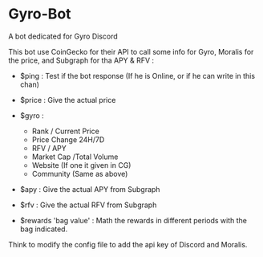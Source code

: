 # Gyro-Bot
A bot dedicated for Gyro Discord

This bot use CoinGecko for their API to call some info for Gyro, Moralis for the price, and Subgraph for tha APY & RFV :

- $ping : Test if the bot response (If he is Online, or if he can write in this chan)

- $price : Give the actual price

- $gyro :
  - Rank / Current Price
  - Price Change 24H/7D
  - RFV / APY
  - Market Cap /Total Volume
  - Website (If one it given in CG)
  - Community (Same as above)

- $apy : Give the actual APY from Subgraph

- $rfv : Give the actual RFV from Subgraph

- $rewards 'bag value' : Math the rewards in different periods with the bag indicated.

Think to modify the config file to add the api key of Discord and Moralis.
